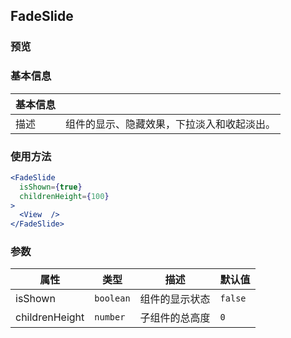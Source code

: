 ## FadeSlide

### 预览

### 基本信息

| 基本信息  |                                                              |
| --------- | ------------------------------------------------------------ |
| 描述      | 组件的显示、隐藏效果，下拉淡入和收起淡出。                        |

### 使用方法

```jsx
<FadeSlide
  isShown={true}
  childrenHeight={100}
>
  <View  />
</FadeSlide>
```

### 参数

| 属性                             | 类型                             | 描述                   | 默认值
| -------------------------------- | -------------------------------- | ----------------------------- | --- |
| isShown                          | <code>boolean</code>                | 组件的显示状态                      | `false`
| childrenHeight                            | <code>number</code>               | 子组件的总高度          |`0`
 